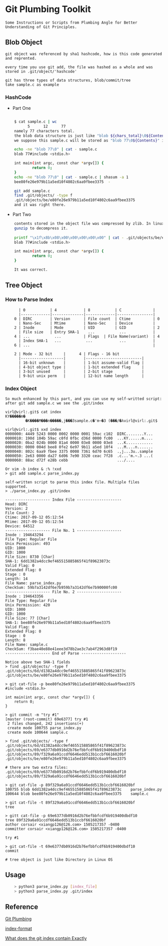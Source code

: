 # Git Plumbing Toolkit
    Some Instructions or Scripts from Plumbing Angle for Better Understanding of Git Principles.

## Blob Object
    git object was referenced by sha1 hashcode, how is this code generated and reprented.

    every time you use git add, the file was hashed as a whole and was stored in .git/object/'hashcode'

    git has three types of data structures, blob/commit/tree
    take sample.c as example

### HashCode

* Part One 
``` bash

    $ cat sample.c | wc
          5      12      77
    namely 77 characters total. 
    the blob data structure is just like "blob ${chars_total}\0${Contents}"
    we suppose this sample.c will be stored as "blob 77\0${Contents}" in a object file.

    echo -ne "blob 77\0" | cat - sample.c
    blob 77#include <stdio.h>

    int main(int argc, const char *argv[]) {
            return 0;
    }
    echo -ne "blob 77\0" | cat - sample.c | shasum -a 1
    bee80fe26e979b11a5ed10f4802c6aa9fbee3375  -

    git add sample.c
    find .git/objects/ -type f
    .git/objects/be/e80fe26e979b11a5ed10f4802c6aa9fbee3375
    and it was right there.

```
* Part Two
```bash
    contents stored in the object file was compressed by zlib. In linux we can use 
    gunzip to decompress it.
    
    printf "\x1f\x8b\x08\x00\x00\x00\x00\x00" | cat - .git/objects/be/e80fe26e979b11a5ed10f4802c6aa9fbee3375 | gzip -d 2>/dev/null
    blob 77#include <stdio.h>

    int main(int argc, const char *argv[]) {
            return 0;
    }

    It was correct.

```

## Tree Object

### How to Parse Index

          | 0           | 4            | 8           | C              |
          |-------------|--------------|-------------|----------------|
        0 | DIRC        | Version      | File count  | Ctime          | 0
          | Nano-Sec    | Mtime        | Nano-Sec    | Device         |
        2 | Inode       | Mode         | UID         | GID            | 2
          | File size   | Entry SHA-1    ...           ...            |
        4 | ...           ...          | Flags  | File Name(variant)  | 4
          | Index SHA-1   ...           ...            ...            |
        6 | ...                                                       |

        2 | Mode - 32 bit     |      4 | Flags - 16 bit
          |-------------------|        |-------------------------|
          | 16-bit unknown    |        | 1-bit assume-valid flag |
          | 4-bit object type |        | 1-bit extended flag     |
          | 3-bit unused      |        | 2-bit stage             |
          | 9-bit unix perm   |        | 12-bit name length      |

### Index Object
    So much enhanced by this part, and you can use my self-writted script: 
    after git add sample.c we see the .git/index

    virl@virl:.git$ cat index
    KY�����m�
             �K����M���n�����,j���3sample.c�'m~�3 (���/�λvirl@virl:.git$

    virl@virl:.git$ xxd index
    0000000: 4449 5243 0000 0002 0000 0001 59ac c102  DIRC........Y...
    0000010: 190d 104b 59ac c0fd 0fbc d36d 0000 fc00  ...KY......m....
    0000020: 0ba2 024b 0000 81a4 0000 03e8 0000 03e8  ...K............
    0000030: 0000 004d bee8 0fe2 6e97 9b11 a5ed 10f4  ...M....n.......
    0000040: 802c 6aa9 fbee 3375 0008 7361 6d70 6c65  .,j...3u..sample
    0000050: 2e63 0000 da27 6d06 7e90 3320 ceac 7f28  .c...'m.~.3 ...(
    0000060: 88ac d72f e28b cebb                      .../....

    Or vim -b index & :% !xxd
    > git add sample.c parse_index.py
    
    self-written script to parse this index file. Multiple files supported.
    > ./parse_index.py .git/index

    -------------------- Index File --------------------
    Head: DIRC
    Version: 2
    File Count: 2
    Ctime: 2017-09-12 05:12:54
    Mtime: 2017-09-12 05:12:54
    Device: 64512
    -------------------- File No. 1 --------------------
    Inode : 194643294
    File Type: Regular File
    Unix Permission: 493
    UID: 1000
    GID: 1000
    File Size: 8730 [Char]
    SHA-1: 6dd1382a4dcc9ef465515885865f41f89623873c
    Valid Flag: 0
    Extended Flag: 0
    Stage : 0
    Length: 14
    File Name: parse_index.py
    CheckSum: 59b7a3142df6e7b959b7a3142df6e7b90000fc00
    -------------------- File No. 2 --------------------
    Inode : 194643356
    File Type: Regular File
    Unix Permission: 420
    UID: 1000
    GID: 1000
    File Size: 77 [Char]
    SHA-1: bee80fe26e979b11a5ed10f4802c6aa9fbee3375
    Valid Flag: 0
    Extended Flag: 0
    Stage : 0
    Length: 8
    File Name: sample.c
    CheckSum: f3bae40e88e41eee3d78b2ae3c7ab4f2963d8f19
    -------------------- End of Parse --------------------
    
    Notice above two SHA-1 fields
    > find .git/objects/ -type f
    .git/objects/6d/d1382a4dcc9ef465515885865f41f89623873c
    .git/objects/be/e80fe26e979b11a5ed10f4802c6aa9fbee3375
    
    > git cat-file -p bee80fe26e979b11a5ed10f4802c6aa9fbee3375
    #include <stdio.h>
    
    int main(int argc, const char *argv[]) {
        return 0;
    }
    
    > git commit -m "try #1"
    [master (root-commit) 69e6377] try #1
     2 files changed, 242 insertions(+)
     create mode 100755 parse_index.py
     create mode 100644 sample.c
    
    > find .git/objects/ -type f
    .git/objects/6d/d1382a4dcc9ef465515885865f41f89623873c
    .git/objects/69/e6377db0916d2b76efbbfcdf6b919400dbdf10
    .git/objects/89/f329a6a91ccdf6646edd513b1ccbf6616020bf
    .git/objects/be/e80fe26e979b11a5ed10f4802c6aa9fbee3375
    
    # there are two extra files:
    .git/objects/69/e6377db0916d2b76efbbfcdf6b919400dbdf10
    .git/objects/89/f329a6a91ccdf6646edd513b1ccbf6616020bf
    
    > git cat-file -p 89f329a6a91ccdf6646edd513b1ccbf6616020bf
    100755 blob 6dd1382a4dcc9ef465515885865f41f89623873c    parse_index.py
    100644 blob bee80fe26e979b11a5ed10f4802c6aa9fbee3375    sample.c
    
    > git cat-file -t 89f329a6a91ccdf6646edd513b1ccbf6616020bf
    tree
    
    > gitt cat-file -p 69e6377db0916d2b76efbbfcdf6b919400dbdf10
    tree 89f329a6a91ccdf6646edd513b1ccbf6616020bf
    author corsair <xiangp126@126.com> 1505217357 -0400
    committer corsair <xiangp126@126.com> 1505217357 -0400
    
    try #1
    
    > git cat-file -t 69e6377db0916d2b76efbbfcdf6b919400dbdf10
    commit
    
    # tree object is just like Directory in Linux OS

## Usage

```bash    
    > python3 parse_index.py [index_file]
    > python3 parse_index.py .git/index

```    

## Reference 

[Git Plumbing](http://git.oschina.net/progit/9-Git-%E5%86%85%E9%83%A8%E5%8E%9F%E7%90%86.html)

[index-format](https://github.com/git/git/blob/master/Documentation/technical/index-format.txt)

[What does the git index contain Exactly](https://stackoverflow.com/questions/4084921/what-does-the-git-index-contain-exactly/4086986#4086986)

